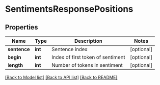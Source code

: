 # SentimentsResponsePositions

## Properties
Name | Type | Description | Notes
------------ | ------------- | ------------- | -------------
**sentence** | **int** | Sentence index | [optional] 
**begin** | **int** | Index of first token of sentiment | [optional] 
**length** | **int** | Number of tokens in sentiment | [optional] 

[[Back to Model list]](../README.md#documentation-for-models) [[Back to API list]](../README.md#documentation-for-api-endpoints) [[Back to README]](../README.md)


